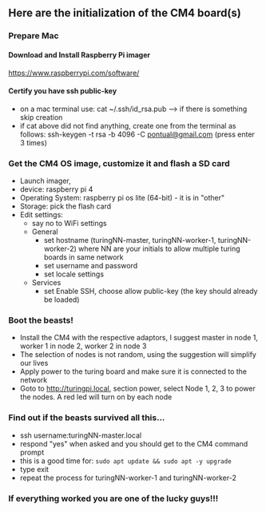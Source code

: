 ## Here are the initialization of the CM4 board(s)

### Prepare Mac

#### Download and Install Raspberry Pi imager

https://www.raspberrypi.com/software/

#### Certify you have ssh public-key

- on a mac terminal use: cat ~/.ssh/id_rsa.pub --> if there is something skip creation
- if cat above did not find anything, create one from the terminal as follows:
  ssh-keygen -t rsa -b 4096 -C pontual@gmail.com (press enter 3 times)

### Get the CM4 OS image, customize it and flash a SD card

- Launch imager,
- device: raspberry pi 4
- Operating System: raspberry pi os lite (64-bit) - it is in "other"
- Storage: pick the flash card
- Edit settings:
  - say no to WiFi settings
  - General
    - set hostname (turingNN-master, turingNN-worker-1, turingNN-worker-2)
      where NN are your initials to allow multiple turing boards in same network
    - set username and password
    - set locale settings
  - Services
    - set Enable SSH, choose allow public-key (the key should already be loaded)

### Boot the beasts!

- Install the CM4 with the respective adaptors, I suggest master in node 1, worker 1 in node 2, worker 2 in node 3
- The selection of nodes is not random, using the suggestion will simplify our lives
- Apply power to the turing board and make sure it is connected to the network
- Goto to http://turingpi.local, section power, select Node 1, 2, 3 to power the nodes. A red led will turn on by each node

### Find out if the beasts survived all this...

- ssh username:turingNN-master.local
- respond "yes" when asked and you should get to the CM4 command prompt
- this is a good time for: `sudo apt update && sudo apt -y upgrade`
- type exit
- repeat the process for turingNN-worker-1 and turingNN-worker-2

### If everything worked you are one of the lucky guys!!!
